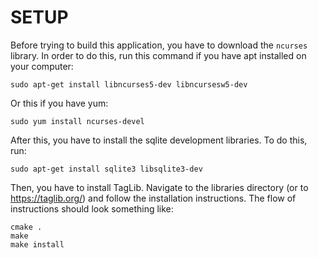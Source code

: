 # SETUP
Before trying to build this application, you have to download the `ncurses` library. In order to do this, run this command if you have apt installed on your computer:
```
sudo apt-get install libncurses5-dev libncursesw5-dev
```
Or this if you have yum:
```
sudo yum install ncurses-devel
```
After this, you have to install the sqlite development libraries. To do this, run:
```
sudo apt-get install sqlite3 libsqlite3-dev
```
Then, you have to install TagLib. Navigate to the libraries directory (or to https://taglib.org/) and follow the installation instructions. The flow of instructions should look something like:
```
cmake .
make
make install
```
